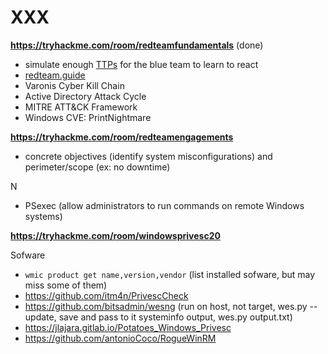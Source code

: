 # XXX

**https://tryhackme.com/room/redteamfundamentals** (done)

* simulate enough [TTPs](https://csrc.nist.gov/glossary/term/Tactics_Techniques_and_Procedures) for the blue team to learn to react
* [redteam.guide](https://redteam.guide/)
* Varonis Cyber Kill Chain 
* Active Directory Attack Cycle 
* MITRE ATT&CK Framework
* Windows CVE: PrintNightmare

**https://tryhackme.com/room/redteamengagements**

* concrete objectives (identify system misconfigurations) and perimeter/scope (ex: no downtime)

N

* PSexec (allow administrators to run commands on remote Windows systems) 

**https://tryhackme.com/room/windowsprivesc20**

Sofware

* `wmic product get name,version,vendor` (list installed sofware, but may miss some of them)
* https://github.com/itm4n/PrivescCheck
* https://github.com/bitsadmin/wesng (run on host, not target, wes.py --update, save and pass to it systeminfo output, wes.py output.txt)
* https://jlajara.gitlab.io/Potatoes_Windows_Privesc
* https://github.com/antonioCoco/RogueWinRM